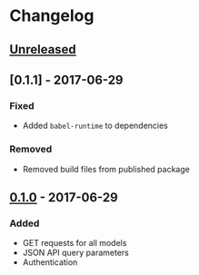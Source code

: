 # Changelog

## [Unreleased]

## [0.1.1] - 2017-06-29

### Fixed

- Added `babel-runtime` to dependencies

### Removed

- Removed build files from published package

## [0.1.0] - 2017-06-29

### Added

- GET requests for all models
- JSON API query parameters
- Authentication

[Unreleased]:https://github.com/wopian/kitsu/compare/28bbaaab4db4914f5fe18cd3a1c8ce2db9f3bb29...HEAD
[0.1.0]:https://github.com/wopian/kitsu/compare/28bbaaab4db4914f5fe18cd3a1c8ce2db9f3bb29...0.1.0
